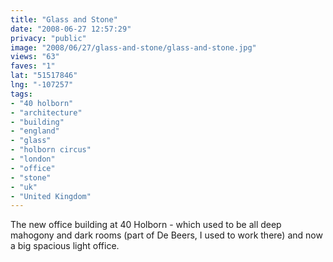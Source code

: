 ```yaml
---
title: "Glass and Stone"
date: "2008-06-27 12:57:29"
privacy: "public"
image: "2008/06/27/glass-and-stone/glass-and-stone.jpg"
views: "63"
faves: "1"
lat: "51517846"
lng: "-107257"
tags:
- "40 holborn"
- "architecture"
- "building"
- "england"
- "glass"
- "holborn circus"
- "london"
- "office"
- "stone"
- "uk"
- "United Kingdom"
---
```

The new office building at 40 Holborn - which used to be all deep mahogony and dark rooms (part of De Beers, I used to work there) and now a big spacious light office.<a href="/photos/2008/06/27/glass-and-stone"></a>
